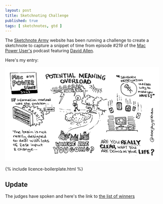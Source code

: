 ```yaml
---
layout: post
title: Sketchnoting Challenge
published: true
tags: [ sketchnotes, gtd ]
---
```


The [Sketchnote Army](http://sketchnotearmy.com) website has been running a challenge to create a 
sketchnote to capture a snippet of time from episode #219 of the [Mac 
Power User's](http://5by5.tv/mpu/) podcast featuring [David Allen](http://gettingthingsdone.com/). 

Here's my entry:

![sketchnote](/img/posts/sketchnoting-challenge/mac-power-users.png "mpu")

{% include licence-boilerplate.html %}

## Update

The judges have spoken and here's the link to [the list of winners](http://sketchnotearmy.com/blog/2015/2/23/sketchnoting-challenge-david-allen-on-mac-power-users-and-th.html)

